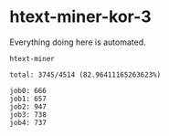 # htext-miner-kor-3

Everything doing here is automated.

```
htext-miner

total: 3745/4514 (82.96411165263623%)

job0: 666
job1: 657
job2: 947
job3: 738
job4: 737
```